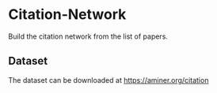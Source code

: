 # Citation-Network
Build the citation network from the list of papers.

## Dataset
The dataset can be downloaded at https://aminer.org/citation
